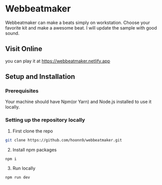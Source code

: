 # Webbeatmaker

Webbeatmaker can make a beats simply on workstation. Choose your favorite kit and make a awesome beat. I will update the sample with good sound.

## Visit Online

you can play it at
https://webbeatmaker.netlify.app

## Setup and Installation

### Prerequisites

Your machine should have Npm(or Yarn) and Node.js installed to use it locally.

### Setting up the repository locally

1. First clone the repo

```sh
git clone https://github.com/hoonn9/webbeatmaker.git
```

2. Install npm packages

```sh
npm i
```

3. Run locally

```
npm run dev
```
